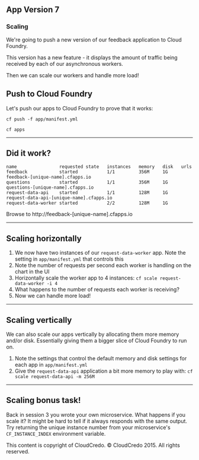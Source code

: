 ## App Version 7
### Scaling

We're going to push a new version of our feedback application to Cloud Foundry.

This version has a new feature - it displays the amount of traffic being received by each of our
asynchronous workers.

Then we can scale our workers and handle more load!

## Push to Cloud Foundry

Let's push our apps to Cloud Foundry to prove that it works:

    cf push -f app/manifest.yml

    cf apps

----

## Did it work?

    name                requested state   instances   memory   disk   urls
    feedback            started           1/1         356M     1G     feedback-[unique-name].cfapps.io
    questions           started           1/1         356M     1G     questions-[unique-name].cfapps.io
    request-data-api    started           1/1         128M     1G     request-data-api-[unique-name].cfapps.io
    request-data-worker started           2/2         128M     1G

Browse to http://feedback-[unique-name].cfapps.io

----

## Scaling horizontally

1. We now have two instances of our `request-data-worker` app. Note the setting in
`app/manifest.yml` that controls this
2. Note the number of requests per second each worker is handling on the chart in the UI
3. Horizontally scale the worker app to 4 instances: `cf scale request-data-worker -i 4`
4. What happens to the number of requests each worker is receiving?
5. Now we can handle more load!

----

## Scaling vertically

We can also scale our apps vertically by allocating them more memory and/or disk.
Essentially giving them a bigger slice of Cloud Foundry to run on.

1. Note the settings that control the default memory and disk settings for each app
in `app/manifest.yml`
2. Give the `request-data-api` application a bit more memory to play with:
 `cf scale request-data-api -m 256M`

----

## Scaling bonus task!

Back in session 3 you wrote your own microservice. What happens if you scale it?
It might be hard to tell if it always responds with the same output. Try returning
the unique instance number from your microservice's `CF_INSTANCE_INDEX`
environment variable.


This content is copyright of CloudCredo. © CloudCredo 2015. All rights reserved.
